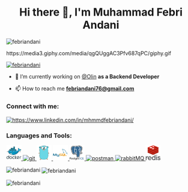 <h1 align="center">Hi there 👋, I'm Muhammad Febri Andani</h1>
<p align="left"> <img src="https://komarev.com/ghpvc/?username=febriandani&label=Profile%20views&color=0e75b6&style=flat" alt="febriandani" /> </p>
https://media3.giphy.com/media/qgQUggAC3Pfv687qPC/giphy.gif

<p align="left"> <a href="https://github.com/ryo-ma/github-profile-trophy"><img src="https://github-profile-trophy.vercel.app/?username=febriandani" alt="febriandani" /></a> </p>

- 🔭 I’m currently working on [@Olin](https://olin.co.id/) **as a Backend Developer**

- 📫 How to reach me **febriandani76@gmail.com**

<h3 align="left">Connect with me:</h3>
<p align="left">
<a href="https://linkedin.com/in/https://www.linkedin.com/in/mhmmdfebriandani/" target="blank"><img align="center" src="https://raw.githubusercontent.com/rahuldkjain/github-profile-readme-generator/master/src/images/icons/Social/linked-in-alt.svg" alt="https://www.linkedin.com/in/mhmmdfebriandani/" height="30" width="40" /></a>
</p>

<h3 align="left">Languages and Tools:</h3>
<p align="left"> <a href="https://www.docker.com/" target="_blank" rel="noreferrer"> <img src="https://raw.githubusercontent.com/devicons/devicon/master/icons/docker/docker-original-wordmark.svg" alt="docker" width="40" height="40"/> </a> <a href="https://git-scm.com/" target="_blank" rel="noreferrer"> <img src="https://www.vectorlogo.zone/logos/git-scm/git-scm-icon.svg" alt="git" width="40" height="40"/> </a> <a href="https://golang.org" target="_blank" rel="noreferrer"> <img src="https://raw.githubusercontent.com/devicons/devicon/master/icons/go/go-original.svg" alt="go" width="40" height="40"/> </a> <a href="https://www.mysql.com/" target="_blank" rel="noreferrer"> <img src="https://raw.githubusercontent.com/devicons/devicon/master/icons/mysql/mysql-original-wordmark.svg" alt="mysql" width="40" height="40"/> </a> <a href="https://www.postgresql.org" target="_blank" rel="noreferrer"> <img src="https://raw.githubusercontent.com/devicons/devicon/master/icons/postgresql/postgresql-original-wordmark.svg" alt="postgresql" width="40" height="40"/> </a> <a href="https://postman.com" target="_blank" rel="noreferrer"> <img src="https://www.vectorlogo.zone/logos/getpostman/getpostman-icon.svg" alt="postman" width="40" height="40"/> </a> <a href="https://www.rabbitmq.com" target="_blank" rel="noreferrer"> <img src="https://www.vectorlogo.zone/logos/rabbitmq/rabbitmq-icon.svg" alt="rabbitMQ" width="40" height="40"/> </a> <a href="https://redis.io" target="_blank" rel="noreferrer"> <img src="https://raw.githubusercontent.com/devicons/devicon/master/icons/redis/redis-original-wordmark.svg" alt="redis" width="40" height="40"/> </a> </p>

<p><img align="left" src="https://github-readme-stats.vercel.app/api/top-langs?username=febriandani&show_icons=true&locale=en&layout=compact" alt="febriandani" /></p>

<p>&nbsp;<img align="center" src="https://github-readme-stats.vercel.app/api?username=febriandani&show_icons=true&locale=en" alt="febriandani" /></p>

<p><img align="center" src="https://github-readme-streak-stats.herokuapp.com/?user=febriandani&" alt="febriandani" /></p>
